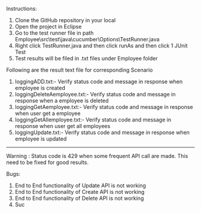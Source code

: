 Instructions:
1. Clone the GitHub repository in your local
2. Open the project in Eclipse
3. Go to the test runner file in path Employee\src\test\java\cucumber\Options\TestRunner.java
4. Right click TestRunner.java and then click runAs and then click 1 JUnit Test
4. Test results will be filed in .txt files under Employee folder
 
 Following are the result text file for corresponding Scenario
 
 1. loggingADD.txt:- Verify status code and message in response when employee is created
 2. loggingDeleteAemployee.txt:- Verify status code and message in response when a employee is deleted
 3. loggingGetAemployee.txt:- Verify status code and message in response when user get a employee
 4. loggingGetAllemployee.txt:- Verify status code and message in response when user get all employees
 5. loggingUpdate.txt:- Verify status code and message in response when employee is updated
 
 
 
 -----------------------------------------------------------------------------------------------------------------------------------------------------------------------------------------------------------------------------------------------------------------------------------------------------------------------------
 Warning : Status code is 429 when some frequent API call are made. This need to be fixed for good results.
 
 Bugs:
 1) End to End functionality of Update API is not working
 2) End to End functionality of Create API is not working
 3) End to End functionality of Delete API is not working
 4) Suc
